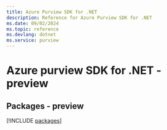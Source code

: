 ```yaml
---
title: Azure Purview SDK for .NET
description: Reference for Azure Purview SDK for .NET
ms.date: 09/02/2024
ms.topic: reference
ms.devlang: dotnet
ms.service: purview
---
```

# Azure purview SDK for .NET - preview
## Packages - preview
[!INCLUDE [packages](purview-index.md)]